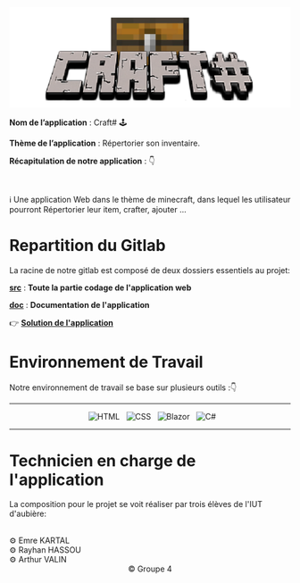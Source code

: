 <div align = center>

![Image de l'application](CraftSharp-Logo.png)

</div>

**Nom de l’application** : Craft# 🕹
</br>

**Thème de l’application** : Répertorier son inventaire.
</br>

**Récapitulation de notre application** : 👇

</br>

:information_source: Une application Web dans le thème de minecraft, dans lequel les utilisateur pourront Répertorier leur item, crafter, ajouter ...

# Repartition du Gitlab

La racine de notre gitlab est composé de deux dossiers essentiels au projet:

[**src**](src) : **Toute la partie codage de l'application web**

[**doc**](doc) : **Documentation de l'application**

👉 [**Solution de l'application**](src/CraftSharp/CraftSharp.sln)

# Environnement de Travail

Notre environnement de travail se base sur plusieurs outils :👇

<div align = center>

---

&nbsp; ![HTML](https://img.shields.io/badge/HTML-000?style=for-the-badge&logo=html5&logoColor=white&color=orange)
&nbsp; ![CSS](https://img.shields.io/badge/CSS-000?style=for-the-badge&logo=css3&logoColor=white&color=darkblue)
&nbsp; ![Blazor](https://img.shields.io/badge/Blazor-000?style=for-the-badge&logo=blazor&logoColor=white&color=purple)
&nbsp; ![C#](https://img.shields.io/badge/Csharp-000?style=for-the-badge&logo=csharp&logoColor=white&color=blue)

---

</div>

# Technicien en charge de l'application

La composition pour le projet se voit réaliser par trois élèves de l'IUT d'aubière:

<br>
⚙️ Emre KARTAL
<br>
⚙️ Rayhan HASSOU 
<br>
⚙️ Arthur VALIN 

<div align = center>
© Groupe 4
</div>